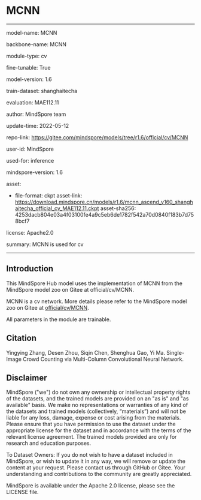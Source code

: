 # MCNN

---

model-name: MCNN

backbone-name: MCNN

module-type: cv

fine-tunable: True

model-version: 1.6

train-dataset: shanghaitecha

evaluation: MAE112.11

author: MindSpore team

update-time: 2022-05-12

repo-link: <https://gitee.com/mindspore/models/tree/r1.6/official/cv/MCNN>

user-id: MindSpore

used-for: inference

mindspore-version: 1.6

asset:

-
    file-format: ckpt
    asset-link: <https://download.mindspore.cn/models/r1.6/mcnn_ascend_v160_shanghaitecha_official_cv_MAE112.11.ckpt>
    asset-sha256: 4253dacb804e03a4f03100fe4a9c5eb6de1782f542a70d0840f183b7d758bcf7

license: Apache2.0

summary: MCNN is used for cv

---

## Introduction

This MindSpore Hub model uses the implementation of MCNN from the MindSpore model zoo on Gitee at official/cv/MCNN.

MCNN is a cv network. More details please refer to the MindSpore model zoo on Gitee at [official/cv/MCNN](https://gitee.com/mindspore/models/blob/r1.6/official/cv/MCNN/README.md).

All parameters in the module are trainable.

## Citation

Yingying Zhang, Desen Zhou, Siqin Chen, Shenghua Gao, Yi Ma. Single-Image Crowd Counting via Multi-Column Convolutional Neural Network.

## Disclaimer

MindSpore ("we") do not own any ownership or intellectual property rights of the datasets, and the trained models are provided on an "as is" and "as available" basis. We make no representations or warranties of any kind of the datasets and trained models (collectively, “materials”) and will not be liable for any loss, damage, expense or cost arising from the materials. Please ensure that you have permission to use the dataset under the appropriate license for the dataset and in accordance with the terms of the relevant license agreement. The trained models provided are only for research and education purposes.

To Dataset Owners: If you do not wish to have a dataset included in MindSpore, or wish to update it in any way, we will remove or update the content at your request. Please contact us through GitHub or Gitee. Your understanding and contributions to the community are greatly appreciated.

MindSpore is available under the Apache 2.0 license, please see the LICENSE file.
